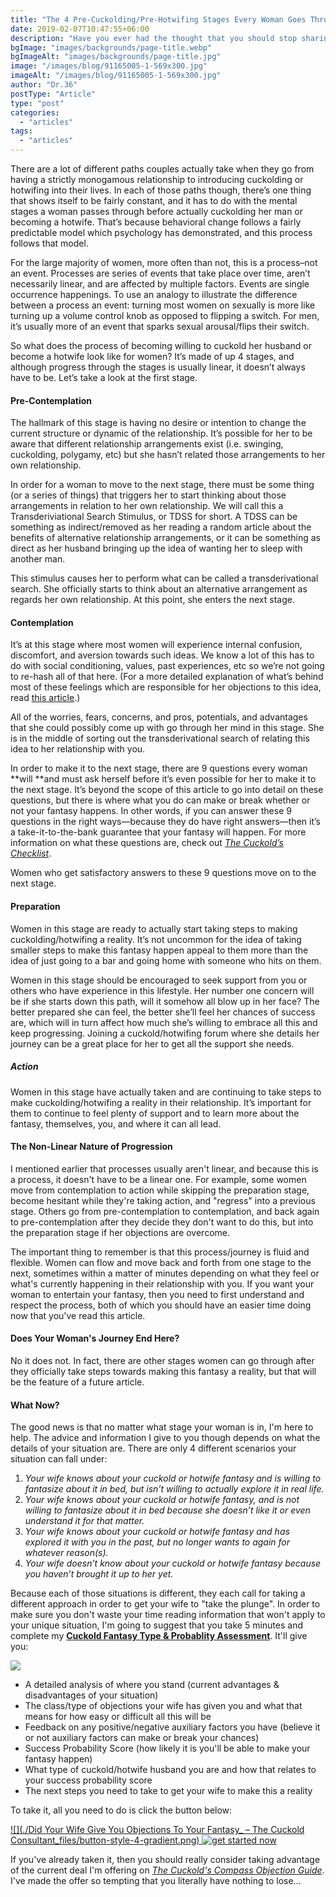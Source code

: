 ```yaml
---
title: "The 4 Pre-Cuckolding/Pre-Hotwifing Stages Every Woman Goes Through Before She Cucks Her Husband"
date: 2019-02-07T10:47:55+06:00
description: "Have you ever had the thought that you should stop sharing photos of your wife? Have you ever tried to stop but were unsuccessful? Would you like to k"
bgImage: "images/backgrounds/page-title.webp"
bgImageAlt: "images/backgrounds/page-title.jpg"
image: "/images/blog/91165005-1-569x300.jpg"
imageAlt: "/images/blog/91165005-1-569x300.jpg"
author: "Dr.36"
postType: "Article"
type: "post"
categories: 
  - "articles"
tags:
  - "articles"
---
```


There are a lot of different paths couples actually take when they go from having a strictly monogamous relationship to introducing cuckolding or hotwifing into their lives. In each of those paths though, there’s one thing that shows itself to be fairly constant, and it has to do with the mental stages a woman passes through before actually cuckolding her man or becoming a hotwife. That’s because behavioral change follows a fairly predictable model which psychology has demonstrated, and this process follows that model.

For the large majority of women, more often than not, this is a process–not an event. Processes are series of events that take place over time, aren’t necessarily linear, and are affected by multiple factors. Events are single occurrence happenings. To use an analogy to illustrate the difference between a process an event: turning most women on sexually is more like turning up a volume control knob as opposed to flipping a switch. For men, it’s usually more of an event that sparks sexual arousal/flips their switch.

So what does the process of becoming willing to cuckold her husband or become a hotwife look like for women? It’s made of up 4 stages, and although progress through the stages is usually linear, it doesn’t always have to be. Let’s take a look at the first stage.

#### Pre-Contemplation

The hallmark of this stage is having no desire or intention to change the current structure or dynamic of the relationship. It’s possible for her to be aware that different relationship arrangements exist (i.e. swinging, cuckolding, polygamy, etc) but she hasn’t related those arrangements to her own relationship.

In order for a woman to move to the next stage, there must be some thing (or a series of things) that triggers her to start thinking about those arrangements in relation to her own relationship. We will call this a Transderiviational Search Stimulus, or TDSS for short. A TDSS can be something as indirect/removed as her reading a random article about the benefits of alternative relationship arrangements, or it can be something as direct as her husband bringing up the idea of wanting her to sleep with another man.

This stimulus causes her to perform what can be called a transderivational search. She officially starts to think about an alternative arrangement as regards her own relationship. At this point, she enters the next stage.

#### Contemplation

It’s at this stage where most women will experience internal confusion, discomfort, and aversion towards such ideas. We know a lot of this has to do with social conditioning, values, past experiences, etc so we’re not going to re-hash all of that here. (For a more detailed explanation of what’s behind most of these feelings which are responsible for her objections to this idea, read [this article](https://thecuckoldconsultant.com/articles/did-your-wife-give-you-objections-to-your-fantasy/).)

All of the worries, fears, concerns, and pros, potentials, and advantages that she could possibly come up with go through her mind in this stage. She is in the middle of sorting out the transderivational search of relating this idea to her relationship with you.

In order to make it to the next stage, there are 9 questions every woman **will **and must ask herself before it’s even possible for her to make it to the next stage. It’s beyond the scope of this article to go into detail on these questions, but there is where what you do can make or break whether or not your fantasy happens. In other words, if you can answer these 9 questions in the right ways—because they do have right answers—then it’s a take-it-to-the-bank guarantee that your fantasy will happen. For more information on what these questions are, check out _[The Cuckold’s Checklist](https://www.thecuckoldconsultant.com/special-offer-the-cuckolds-checklist/)_.

Women who get satisfactory answers to these 9 questions move on to the next stage.

#### Preparation

Women in this stage are ready to actually start taking steps to making cuckolding/hotwifing a reality. It’s not uncommon for the idea of taking smaller steps to make this fantasy happen appeal to them more than the idea of just going to a bar and going home with someone who hits on them.

Women in this stage should be encouraged to seek support from you or others who have experience in this lifestyle. Her number one concern will be if she starts down this path, will it somehow all blow up in her face? The better prepared she can feel, the better she’ll feel her chances of success are, which will in turn affect how much she’s willing to embrace all this and keep progressing. Joining a cuckold/hotwifing forum where she details her journey can be a great place for her to get all the support she needs.

##### Action

Women in this stage have actually taken and are continuing to take steps to make cuckolding/hotwifing a reality in their relationship. It’s important for them to continue to feel plenty of support and to learn more about the fantasy, themselves, you, and where it can all lead.

#### The Non-Linear Nature of Progression

I mentioned earlier that processes usually aren't linear, and because this is a process, it doesn't have to be a linear one. For example, some women move from contemplation to action while skipping the preparation stage, become hesitant while they're taking action, and "regress" into a previous stage. Others go from pre-contemplation to contemplation, and back again to pre-contemplation after they decide they don't want to do this, but into the preparation stage if her objections are overcome.


The important thing to remember is that this process/journey is fluid and flexible. Women can flow and move back and forth from one stage to the next, sometimes within a matter of minutes depending on what they feel or what's currently happening in their relationship with you. If you want your woman to entertain your fantasy, then you need to first understand and respect the process, both of which you should have an easier time doing now that you've read this article.

#### Does Your Woman's Journey End Here?

No it does not. In fact, there are other stages women can go through after they officially take steps towards making this fantasy a reality, but that will be the feature of a future article.

#### What Now?

The good news is that no matter what stage your woman is in, I'm here to help. The advice and information I give to you though depends on what the details of your situation are. There are only 4 different scenarios your situation can fall under:

1.  _Your wife knows about your cuckold or hotwife fantasy and is willing to fantasize about it in bed, but isn’t willing to actually explore it in real life._
2.  _Your wife knows about your cuckold or hotwife fantasy, and is not willing to fantasize about it in bed because she doesn’t like it or even understand it for that matter._
3.  _Your wife knows about your cuckold or hotwife fantasy and has explored it with you in the past, but no longer wants to again for whatever reason(s)._
4.  _Your wife doesn’t know about your cuckold or hotwife fantasy because you haven’t brought it up to her yet._

Because each of those situations is different, they each call for taking a different approach in order to get your wife to "take the plunge". In order to make sure you don't waste your time reading information that won't apply to your unique situation, I'm going to suggest that you take 5 minutes and complete my [**Cuckold Fantasy Type & Probablity Assessment**](https://www.thecuckoldconsultant.com/cuckold-hotwife-fantasy-type-probability-assessment/). It'll give you:

![](/images/blog/ClipboardChecklist.png)

*   A detailed analysis of where you stand (current advantages & disadvantages of your situation)
*   The class/type of objections your wife has given you and what that means for how easy or difficult all this will be
*   Feedback on any positive/negative auxiliary factors you have (believe it or not auxiliary factors can make or break your chances)
*   Success Probability Score (how likely it is you'll be able to make your fantasy happen)
*   What type of cuckold/hotwife husband you are and how that relates to your success probability score
*   The next steps you need to take to get your wife to make this a reality

 To take it, all you need to do is click the button below:

[![](./Did Your Wife Give You Objections To Your Fantasy_ – The Cuckold Consultant_files/button-style-4-gradient.png) ![get started now](/images/blog/get-started.jpg)](https://www.thecuckoldconsultant.com/cuckold-hotwife-fantasy-type-probability-assessment/)

If you've already taken it, then you should really consider taking advantage of the current deal I'm offering on [_The Cuckold's Compass Objection Guide_](https://www.thecuckoldconsultant.com/diy-special-offer-2/). I've made the offer so tempting that you literally have nothing to lose...






